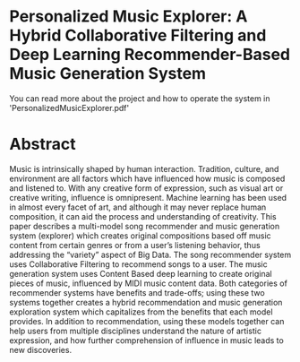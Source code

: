 # Personalized Music Explorer: A Hybrid Collaborative Filtering and Deep Learning Recommender-Based Music Generation System

You can read more about the project and how to operate the system in 'PersonalizedMusicExplorer.pdf'

# Abstract

Music is intrinsically shaped by human interaction. Tradition, culture, and environment are all factors which have influenced how music is composed and listened to. With any creative form of expression, such as visual art or creative writing, influence is omnipresent. Machine learning has been used in almost every facet of art, and although it may never replace human composition, it can aid the process and understanding of creativity. This paper describes a multi-model song recommender and music generation system (explorer) which creates original compositions based off  music content from certain genres or from a user’s listening behavior, thus addressing the “variety” aspect of Big Data.  The song recommender system uses Collaborative Filtering to recommend songs to a user. The music generation system uses Content Based deep learning to create original pieces of music, influenced by MIDI music content data. Both categories of recommender systems have benefits and trade-offs; using these two systems together creates a hybrid recommendation and music generation exploration system which capitalizes from the benefits that each model provides. In addition to recommendation, using these models together can help users from multiple disciplines understand the nature of artistic expression, and how further comprehension of influence in music leads to new discoveries.
